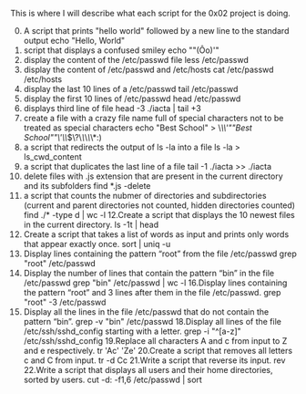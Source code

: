 This is where I will describe what each script for the 0x02 project is doing.

0. A script that prints "hello world" followed by a new line to the standard output
echo "Hello, World"
1. script that displays a confused smiley
echo "\"(Ôo)'"
2. display the content of the /etc/passwd file
less /etc/passwd
3. display the content of /etc/passwd and /etc/hosts
cat /etc/passwd /etc/hosts
4. display the last 10 lines of a /etc/passwd
tail /etc/passwd
5. display the first 10 lines of /etc/passwd
head /etc/passwd
6. displays third line of file
head -3 ./iacta | tail +3
7. create a file with a crazy file name full of special characters not to be treated as special characters
echo "Best School" > \\*\\\\\'\""Best School"\"\\\'\\\\*$\\?\\*\\*\\*\\*\\*:\)
8. a script that redirects the output of ls -la into a file
ls -la > ls_cwd_content
9. a script that duplicates the last line of a file
tail -1 ./iacta >> ./iacta
10. delete files with .js extension that are present in the current directory and its subfolders
find *.js -delete
11. a script that counts the nubmer of directories and subdirectories (current and parent directories not counted, hidden directories counted)
find ./* -type d | wc -l
12.Create a script that displays the 10 newest files in the current directory.
ls -1t | head
13. Create a script that takes a list of words as input and prints only words that appear exactly once.
sort | uniq -u
14. Display lines containing the pattern “root” from the file /etc/passwd
grep "root" /etc/passwd
15. Display the number of lines that contain the pattern “bin” in the file /etc/passwd
grep "bin" /etc/passwd | wc -l
16.Display lines containing the pattern “root” and 3 lines after them in the file /etc/passwd.
grep "root" -3 /etc/passwd
17. Display all the lines in the file /etc/passwd that do not contain the pattern “bin”.
grep -v "bin" /etc/passwd
18.Display all lines of the file /etc/ssh/sshd_config starting with a letter.
grep -i "^[a-z]" /etc/ssh/sshd_config
19.Replace all characters A and c from input to Z and e respectively.
tr 'Ac' 'Ze'
20.Create a script that removes all letters c and C from input.
tr -d Cc
21.Write a script that reverse its input.
rev
22.Write a script that displays all users and their home directories, sorted by users.
cut -d: -f1,6 /etc/passwd | sort




